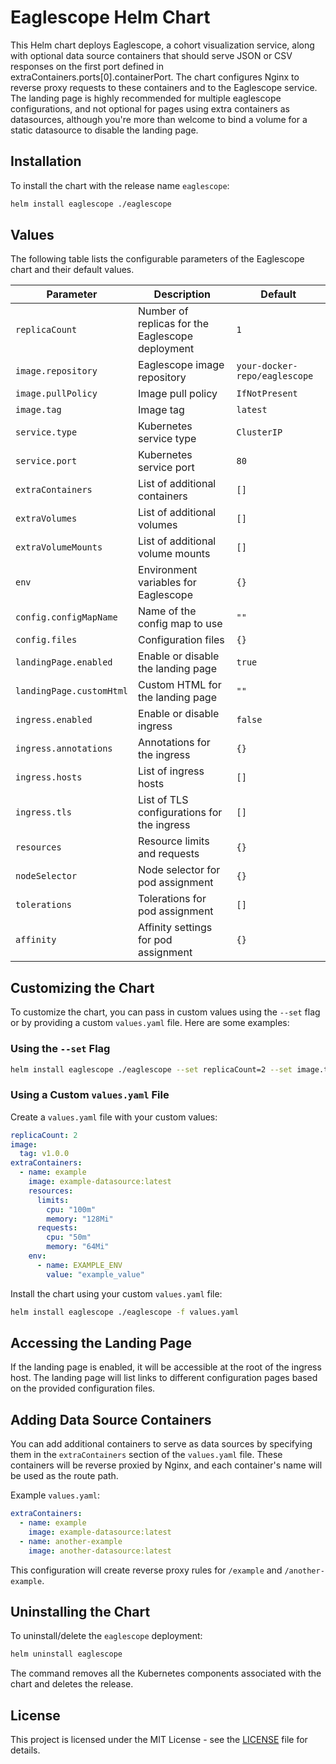 # Eaglescope Helm Chart

This Helm chart deploys Eaglescope, a cohort visualization service, along with optional data source containers that should serve JSON or CSV responses on the first port defined in extraContainers.ports[0].containerPort. The chart configures Nginx to reverse proxy requests to these containers and to the Eaglescope service. The landing page is highly recommended for multiple eaglescope configurations, and not optional for pages using extra containers as datasources, although you're more than welcome to bind a volume for a static datasource to disable the landing page.

## Installation

To install the chart with the release name `eaglescope`:

```sh
helm install eaglescope ./eaglescope
```

## Values

The following table lists the configurable parameters of the Eaglescope chart and their default values.

| Parameter                | Description                                         | Default                         |
|--------------------------|-----------------------------------------------------|---------------------------------|
| `replicaCount`           | Number of replicas for the Eaglescope deployment    | `1`                             |
| `image.repository`       | Eaglescope image repository                         | `your-docker-repo/eaglescope`   |
| `image.pullPolicy`       | Image pull policy                                   | `IfNotPresent`                  |
| `image.tag`              | Image tag                                           | `latest`                        |
| `service.type`           | Kubernetes service type                             | `ClusterIP`                     |
| `service.port`           | Kubernetes service port                             | `80`                            |
| `extraContainers`        | List of additional containers                       | `[]`                            |
| `extraVolumes`           | List of additional volumes                          | `[]`                            |
| `extraVolumeMounts`      | List of additional volume mounts                    | `[]`                            |
| `env`                    | Environment variables for Eaglescope                | `{}`                            |
| `config.configMapName`   | Name of the config map to use                       | `""`                            |
| `config.files`           | Configuration files                                 | `{}`                            |
| `landingPage.enabled`    | Enable or disable the landing page                  | `true`                          |
| `landingPage.customHtml` | Custom HTML for the landing page                    | `""`                            |
| `ingress.enabled`        | Enable or disable ingress                           | `false`                         |
| `ingress.annotations`    | Annotations for the ingress                         | `{}`                            |
| `ingress.hosts`          | List of ingress hosts                               | `[]`                            |
| `ingress.tls`            | List of TLS configurations for the ingress          | `[]`                            |
| `resources`              | Resource limits and requests                        | `{}`                            |
| `nodeSelector`           | Node selector for pod assignment                    | `{}`                            |
| `tolerations`            | Tolerations for pod assignment                      | `[]`                            |
| `affinity`               | Affinity settings for pod assignment                | `{}`                            |

## Customizing the Chart

To customize the chart, you can pass in custom values using the `--set` flag or by providing a custom `values.yaml` file. Here are some examples:

### Using the `--set` Flag

```sh
helm install eaglescope ./eaglescope --set replicaCount=2 --set image.tag=v1.0.0
```

### Using a Custom `values.yaml` File

Create a `values.yaml` file with your custom values:

```yaml
replicaCount: 2
image:
  tag: v1.0.0
extraContainers:
  - name: example
    image: example-datasource:latest
    resources:
      limits:
        cpu: "100m"
        memory: "128Mi"
      requests:
        cpu: "50m"
        memory: "64Mi"
    env:
      - name: EXAMPLE_ENV
        value: "example_value"
```

Install the chart using your custom `values.yaml` file:

```sh
helm install eaglescope ./eaglescope -f values.yaml
```

## Accessing the Landing Page

If the landing page is enabled, it will be accessible at the root of the ingress host. The landing page will list links to different configuration pages based on the provided configuration files.

## Adding Data Source Containers

You can add additional containers to serve as data sources by specifying them in the `extraContainers` section of the `values.yaml` file. These containers will be reverse proxied by Nginx, and each container's name will be used as the route path.

Example `values.yaml`:

```yaml
extraContainers:
  - name: example
    image: example-datasource:latest
  - name: another-example
    image: another-datasource:latest
```

This configuration will create reverse proxy rules for `/example` and `/another-example`.

## Uninstalling the Chart

To uninstall/delete the `eaglescope` deployment:

```sh
helm uninstall eaglescope
```

The command removes all the Kubernetes components associated with the chart and deletes the release.

## License

This project is licensed under the MIT License - see the [LICENSE](LICENSE) file for details.

